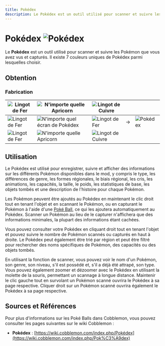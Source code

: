 ```yaml
---
title: Pokédex
description: Le Pokédex est un outil utilisé pour scanner et suivre les Pokémon vus et capturés.
---
```


# Pokédex ![Pokédex](https://wiki.cobblemon.com/images/9/9d/Pok%C3%A9dex.gif)

Le **Pokédex** est un outil utilisé pour scanner et suivre les Pokémon que vous avez vus et capturés. Il existe 7 couleurs uniques de Pokédex parmi lesquelles choisir.

## Obtention

### Fabrication

| ![Lingot de Fer](https://wiki.cobblemon.com/images/0/0a/Iron_Ingot.png) | ![N'importe quelle Apricorn](https://wiki.cobblemon.com/images/a/ab/Any_Apricorn.gif) | ![Lingot de Cuivre](https://wiki.cobblemon.com/images/0/00/Copper_Ingot.png) | | |
|------------------------------------------------------------------------------------|--------------------------------------------------------------------------------|--------------------------------------------------------------------------------|---|---|
| ![Lingot de Fer](https://wiki.cobblemon.com/images/0/0a/Iron_Ingot.png) | ![N'importe quel écran de Pokédex](https://wiki.cobblemon.com/images/c/cd/Any_Pok%C3%A9dex_Screens.gif) | ![Lingot de Fer](https://wiki.cobblemon.com/images/0/0a/Iron_Ingot.png) | → | ![Pokédex](https://wiki.cobblemon.com/images/9/9d/Pok%C3%A9dex.gif) |
| ![Lingot de Fer](https://wiki.cobblemon.com/images/0/0a/Iron_Ingot.png) | ![N'importe quelle Apricorn](https://wiki.cobblemon.com/images/a/ab/Any_Apricorn.gif) | ![Lingot de Cuivre](https://wiki.cobblemon.com/images/0/00/Copper_Ingot.png) | | |


## Utilisation

Le Pokédex est utilisé pour enregistrer, suivre et afficher des informations sur les différents Pokémon disponibles dans le mod, y compris le type, les différences de genre, les formes régionales, le biais régional, les cris, les animations, les capacités, la taille, le poids, les statistiques de base, les objets tombés et une description de l'histoire pour chaque Pokémon.

Les Pokémon peuvent être ajoutés au Pokédex en maintenant le clic droit tout en tenant l'objet et en scannant le Pokémon, ou en capturant le Pokémon à l'aide d'une [Poké Ball](/Gameplay/Pokeball.md), ce qui les ajoutera automatiquement au Pokédex. Scanner un Pokémon au lieu de le capturer n'affichera que des informations minimales, la plupart des informations étant cachées.

Vous pouvez consulter votre Pokédex en cliquant droit tout en tenant l'objet et pouvez suivre le nombre de Pokémon scannés ou capturés en haut à droite. Le Pokédex peut également être trié par région et peut être filtré pour rechercher des noms spécifiques de Pokémon, des capacités ou des objets tombés.

En utilisant la fonction de scanner, vous pouvez voir le nom d'un Pokémon, son genre, son niveau, s'il est possédé et, s'il a déjà été attrapé, son type. Vous pouvez également zoomer et dézoomer avec le Pokédex en utilisant la molette de la souris, permettant un scannage à longue distance. Maintenir le clic gauche tout en survolant un Pokémon scanné ouvrira le Pokédex à sa page respective. Cliquer droit sur un Pokémon scanné ouvrira également le Pokédex à sa page respective.

## Sources et Références

Pour plus d'informations sur les Poké Balls dans Cobblemon, vous pouvez consulter les pages suivantes sur le wiki Cobblemon :

- **Pokédex** : [https://wiki.cobblemon.com/index.php/Pokédex](https://wiki.cobblemon.com/index.php/Pok%C3%A9dex)
